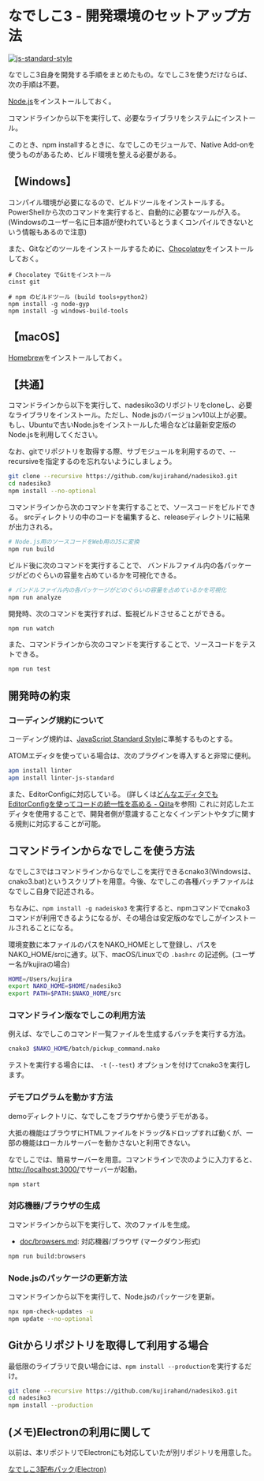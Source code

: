 # なでしこ3 - 開発環境のセットアップ方法

[![js-standard-style](https://cdn.rawgit.com/feross/standard/master/badge.svg)](https://standardjs.com/)

なでしこ3自身を開発する手順をまとめたもの。なでしこ3を使うだけならば、次の手順は不要。

[Node.js](https://nodejs.org/en/download)をインストールしておく。

コマンドラインから以下を実行して、必要なライブラリをシステムにインストール。

このとき、npm installするときに、なでしこのモジュールで、Native Add-onを使うものがあるため、ビルド環境を整える必要がある。

## 【Windows】

コンパイル環境が必要になるので、ビルドツールをインストールする。PowerShellから次のコマンドを実行すると、自動的に必要なツールが入る。(Windowsのユーザー名に日本語が使われているとうまくコンパイルできないという情報もあるので注意)

また、Gitなどのツールをインストールするために、[Chocolatey](https://chocolatey.org/)をインストールしておく。

```bach
# Chocolatey でGitをインストール
cinst git

# npm のビルドツール (build tools+python2)
npm install -g node-gyp
npm install -g windows-build-tools
```

## 【macOS】

[Homebrew](https://brew.sh/ja/)をインストールしておく。

## 【共通】

コマンドラインから以下を実行して、nadesiko3のリポジトリをcloneし、必要なライブラリをインストール。ただし、Node.jsのバージョンv10以上が必要。もし、Ubuntuで古いNode.jsをインストールした場合などは最新安定版のNode.jsを利用してください。

なお、gitでリポジトリを取得する際、サブモジュールを利用するので、--recursiveを指定するのを忘れないようにしましょう。

```bash
git clone --recursive https://github.com/kujirahand/nadesiko3.git
cd nadesiko3
npm install --no-optional
```

コマンドラインから次のコマンドを実行することで、ソースコードをビルドできる。
srcディレクトリの中のコードを編集すると、releaseディレクトリに結果が出力される。

```bash
# Node.js用のソースコードをWeb用のJSに変換
npm run build
```

ビルド後に次のコマンドを実行することで、 バンドルファイル内の各パッケージがどのぐらいの容量を占めているかを可視化できる。

```bash
# バンドルファイル内の各パッケージがどのぐらいの容量を占めているかを可視化
npm run analyze
```

開発時、次のコマンドを実行すれば、監視ビルドさせることができる。

```bash
npm run watch
```

また、コマンドラインから次のコマンドを実行することで、ソースコードをテストできる。

```bash
npm run test
```

## 開発時の約束

### コーディング規約について

コーディング規約は、[JavaScript Standard Style](https://standardjs.com/)に準拠するものとする。

ATOMエディタを使っている場合は、次のプラグインを導入すると非常に便利。

```bash
apm install linter
apm install linter-js-standard
```

また、EditorConfigに対応している。
(詳しくは[どんなエディタでもEditorConfigを使ってコードの統一性を高める - Qiita](https://qiita.com/naru0504/items/82f09881abaf3f4dc171)を参照)
これに対応したエディタを使用することで、開発者側が意識することなくインデントやタブに関する規則に対応することが可能。

## コマンドラインからなでしこを使う方法

なでしこ3ではコマンドラインからなでしこを実行できるcnako3(Windowsは、cnako3.bat)というスクリプトを用意。今後、なでしこの各種バッチファイルはなでしこ自身で記述される。

ちなみに、`npm install -g nadeisko3` を実行すると、npmコマンドでcnako3コマンドが利用できるようになるが、その場合は安定版のなでしこがインストールされることになる。

環境変数に本ファイルのパスをNAKO_HOMEとして登録し、パスをNAKO_HOME/srcに通す。以下、macOS/Linuxでの `.bashrc` の記述例。(ユーザー名がkujiraの場合)

```bash
HOME=/Users/kujira
export NAKO_HOME=$HOME/nadesiko3
export PATH=$PATH:$NAKO_HOME/src
```

### コマンドライン版なでしこの利用方法

例えば、なでしこのコマンド一覧ファイルを生成するバッチを実行する方法。

```bash
cnako3 $NAKO_HOME/batch/pickup_command.nako
```

テストを実行する場合には、 `-t` (`--test`) オプションを付けてcnako3を実行します。

### デモプログラムを動かす方法

demoディレクトリに、なでしこをブラウザから使うデモがある。

大抵の機能はブラウザにHTMLファイルをドラッグ&ドロップすれば動くが、一部の機能はローカルサーバーを動かさないと利用できない。

なでしこでは、簡易サーバーを用意。コマンドラインで次のように入力すると、[http://localhost:3000/](http://localhost:3000/)でサーバーが起動。

```bash
npm start
```

### 対応機器/ブラウザの生成

コマンドラインから以下を実行して、次のファイルを生成。

* [doc/browsers.md](browsers.md): 対応機器/ブラウザ (マークダウン形式)

```bash
npm run build:browsers
```

### Node.jsのパッケージの更新方法

コマンドラインから以下を実行して、Node.jsのパッケージを更新。

```bash
npx npm-check-updates -u
npm update --no-optional
```

## Gitからリポジトリを取得して利用する場合

最低限のライブラリで良い場合には、``npm install --production``を実行するだけ。

```bash
git clone --recursive https://github.com/kujirahand/nadesiko3.git
cd nadesiko3
npm install --production
```

## (メモ)Electronの利用に関して

以前は、本リポジトリでElectronにも対応していたが別リポジトリを用意した。

[なでしこ3配布パック(Electron)](https://github.com/kujirahand/nadesiko3electron)
